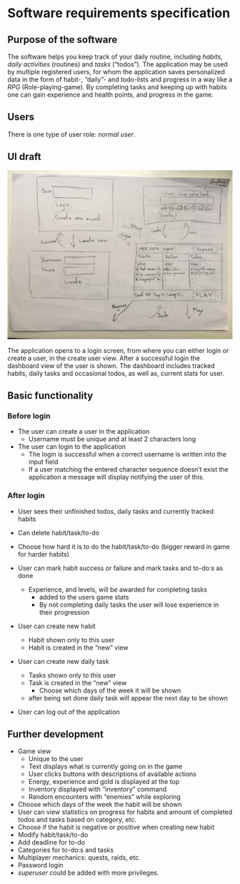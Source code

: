 # Software requirements specification

## Purpose of the software

The software helps you keep track of your daily routine, including *habits*, *daily activities* (routines) and *tasks* (“todos”). The application may be used by multiple registered users, for whom the application saves personalized data in the form of habit-, “daily”- and todo-lists and progress in a way like a *RPG* (Role-playing-game). By completing tasks and keeping up with habits one can gain experience and health points, and progress in the game.

## Users
There is one type of user role: *normal user*. 

## UI draft

<img src="https://raw.githubusercontent.com/stadibo/otm-harjoitustyo/master/habitRPG/documentation/img/UI_darft_p1.jpg" width="750">

The application opens to a login screen, from where you can either login or create a user, in the create user view. After a successful login the dashboard view of the user is shown. The dashboard includes tracked habits, daily tasks and occasional todos, as well as, current stats for user.

## Basic functionality
### Before login
- The user can create a user in the application
  - Username must be unique and at least 2 characters long
- The user can login to the application
  - The login is successful when a correct username is written into the input field
  - If a user matching the entered character sequence doesn’t exist the application a message will display notifying the user of this.
### After login
- User sees their unfinished todos, daily tasks and currently tracked habits
- Can delete habit/task/to-do
- Choose how hard it is to do the habit/task/to-do (bigger reward in game for harder habits)
- User can mark habit success or failure and mark tasks and to-do:s as done
  
  - Experience, and levels, will be awarded for completing tasks
    - added to the users game stats
    - By not completing daily tasks the user will lose experience in their progression
- User can create new habit
  - Habit shown only to this user
  - Habit is created in the “new” view
- User can create new daily task
  - Tasks shown only to this user
  - Task is created in the “new” view
    - Choose which days of the week it will be shown
  - after being set done daily task will appear the next day to be shown
- User can log out of the application

## Further development
- Game view
    - Unique to the user
    - Text displays what is currently going on in the game
    - User clicks buttons with descriptions of available actions
    - Energy, experience and gold is displayed at the top
    - Inventory displayed with “inventory” command
    - Random encounters with “enemies” while exploring
- Choose which days of the week the habit will be shown
- User can view statistics on progress for habits and amount of completed todos and tasks based on category, etc.
- Choose if the habit is negative or positive when creating new habit
- Modify habit/task/to-do
- Add deadline for to-do
- Categories for to-do:s and tasks
- Multiplayer mechanics: quests, raids, etc.
- Password login
- *superuser* could be added with more privileges.

